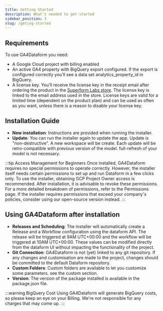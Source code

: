 ```yaml
---
title: Getting Started
description: What's needed to get started
sidebar_position: 3
slug: /geting-started
---
```


## Requirements
To use GA4Dataform you need:
- A Google Cloud project with billing enabled
- An active GA4 property with BigQuery export configured. If the export is configured correctly you’ll see a data set analytics_property_id in BigQuery.
- A license key. You’ll receive the license key in the receipt email after ordering the product in the [Superform Labs store](https://store.ga4dataform.com/). The license key is linked to the email address used in the store. License keys are valid for a limited time (dependent on the product plan) and can be used as often as you want, unless there is a reason to disable your license key.

## Installation Guide
- **New installation**: Instructions are provided when running the installer.
- **Update**: You can run the installer again to update the app. Update is "non-destructive". A new workspace will be create. Each update will be retro-compatible with previous version of the model. full-refresh of your model is not necessary. 

:::tip Access Management for Beginners
Once installed, GA4Dataform requires no special permissions to operate correctly. However, the installer itself needs certain permissions to set up and run Dataform in a few clicks only. To use the installer, obtaining GCP Project Owner access is recommended. After installation, it is advisable to revoke these permissions. For a more detailed breakdown of permissions, refer to the Permissions page. If the installer requires permissions that exceed your company's policies, consider using our open-source version instead.
:::

## Using GA4Dataform after installation
- **Releases and Scheduling**: The installer will automatically create a Release and a Workflow configuration using the dataform API. The release will be triggered at 9AM UTC+00:00 and the workflow will be triggered at 10AM UTC+00:00. These values can be modified directly from the dataform UI without impacting the functionality of the project. 
- **Git Connection**: GA4Dataform is not (yet) linked to any git repository. If any changes and customisation are made to the project, changes should be committed to the default Dataform repository.
- **Custom Folders**: Custom folders are available to let you customize some parameters. see the custom section.
- **Version**: The version of the package installed is available in the package.json file. 

:::warning BigQuery Cost
Using GA4Dataform will generate BigQuery costs, so please keep an eye on your Billing. We're not responsible for any charges that may come up.
:::